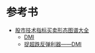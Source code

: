 # 参考书
* [股市技术指标买卖形态图谱大全](https://weread.qq.com/web/reader/79632e005b1c587964c5a68)
  * [DMI](http://www.net767.com/Special/DMI/)
  * [捉超跌反弹利器——DMI](https://weread.qq.com/web/reader/d7c32f9071d7b82ed7c9b52kc20321001cc20ad4d76f5ae)
